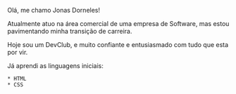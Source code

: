 
Olá, me chamo Jonas Dorneles!

Atualmente atuo na área comercial de uma empresa de Software, mas estou pavimentando minha transição de carreira. 

Hoje sou um DevClub, e muito confiante e entusiasmado com tudo que esta por vir. 

Já aprendi as linguagens iniciais:

    * HTML
    * CSS
